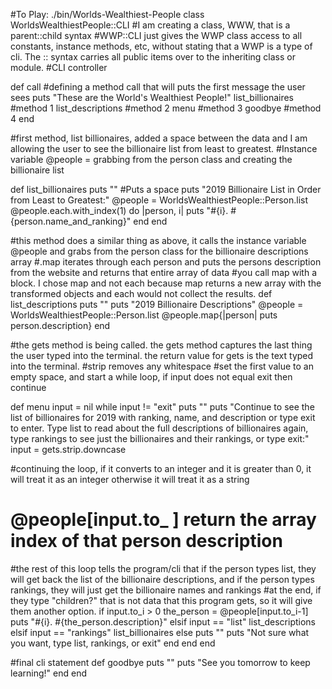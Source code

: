 #To Play:  ./bin/Worlds-Wealthiest-People
class WorldsWealthiestPeople::CLI #I am creating a class, WWW, that is a parent::child syntax
                                  #WWP::CLI just gives the WWP class access to all constants, instance methods, etc, without stating that a WWP is a type of cli. The :: syntax carries all public items over to the inheriting class or module.
                                  #CLI controller 

def call  #defining a method call that will puts the first message the user sees 
puts "These are the World's Wealthiest People!"
list_billionaires #method 1 
list_descriptions #method 2
menu              #method 3
goodbye           #method 4
end

#first method, list billionaires, added a space between the data and I am allowing the user to see the billionaire list from least to greatest. 
#Instance variable @people = grabbing from the person class and creating the billionaire list 

def list_billionaires 
puts "" #Puts a space 
puts "2019 Billionaire List in Order from Least to Greatest:"
@people = WorldsWealthiestPeople::Person.list 
@people.each.with_index(1) do |person, i| 
puts "#{i}. #{person.name_and_ranking}"
end 
end 

#this method does a similar thing as above, it calls the instance variable @people and grabs from the person class for the billionaire descriptions array 
#.map iterates through each person and puts the persons description from the website and returns that entire array of data 
#you call map with a block. I chose map and not each because map returns a new array with the transformed objects and each would not collect the results.
def list_descriptions
puts ""
puts "2019 Billionaire Descriptions"
@people = WorldsWealthiestPeople::Person.list
@people.map{|person| puts person.description}
end 

 #the gets method is being called. the gets method captures the last thing the user typed into the          terminal. the return value for gets is the text typed into the terminal. 
 #strip removes any whitespace
#set the first value to an empty space, and start a while loop, if input does not equal exit then continue 

def menu
input = nil 
while input != "exit"
puts ""
puts "Continue to see the list of billionaires for 2019 with ranking, name, and description or type exit to enter. Type list to read about the full descriptions of billionaires again, type rankings to see just the billionaires and their rankings, or type exit:"
input = gets.strip.downcase  
 
 
 #continuing the loop, if it converts to an integer and it is greater than 0, it will treat it as an integer otherwise it will treat it as a string 
 # @people[input.to_ ] return the array index of that person description
 #the rest of this loop tells the program/cli that if the person types list, they will get back the list of the billionaire descriptions, and if the person types rankings, they will just get the billionaire names and rankings 
 #at the end, if they type "children?" that is not data that this program gets, so it will give them another option.
if input.to_i > 0 
the_person = @people[input.to_i-1]
puts "#{i}. #{the_person.description}" 
elsif input == "list"
list_descriptions 
elsif input == "rankings"
list_billionaires 
else 
puts ""
puts "Not sure what you want, type list, rankings, or exit"
end 
end
end 

#final cli statement 
def goodbye 
puts ""
puts "See you tomorrow to keep learning!"
end 
end 






